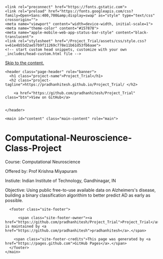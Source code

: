 <head>
    <meta charset="UTF-8">

<meta charset="UTF-8"><!-- Begin Jekyll SEO tag v2.8.0 -->
<title>Project_Trial | https://pradhanhitesh.github.io/Project_Trial/</title>
<meta name="generator" content="Jekyll v3.9.2">
<meta property="og:title" content="Project_Trial">
<meta property="og:locale" content="en_US">
<meta name="description" content="https://pradhanhitesh.github.io/Project_Trial/">
<meta property="og:description" content="https://pradhanhitesh.github.io/Project_Trial/">
<link rel="canonical" href="https://pradhanhitesh.github.io/Project_Trial/">
<meta property="og:url" content="https://pradhanhitesh.github.io/Project_Trial/">
<meta property="og:site_name" content="Project_Trial">
<meta property="og:type" content="website">
<meta name="twitter:card" content="summary">
<meta property="twitter:title" content="Project_Trial">
<script type="application/ld+json">
{"@context":"https://schema.org","@type":"WebSite","description":"https://pradhanhitesh.github.io/Project_Trial/","headline":"Project_Trial","name":"Project_Trial","url":"https://pradhanhitesh.github.io/Project_Trial/"}</script>
<!-- End Jekyll SEO tag -->

    <link rel="preconnect" href="https://fonts.gstatic.com">
    <link rel="preload" href="https://fonts.googleapis.com/css?family=Open+Sans:400,700&amp;display=swap" as="style" type="text/css" crossorigin="">
    <meta name="viewport" content="width=device-width, initial-scale=1">
    <meta name="theme-color" content="#157878">
    <meta name="apple-mobile-web-app-status-bar-style" content="black-translucent">
    <link rel="stylesheet" href="/Project_Trial/assets/css/style.css?v=61e4b55d2ae57b9f11269c778e11b61d53fb6aae">
    <!-- start custom head snippets, customize with your own _includes/head-custom.html file -->

<!-- Setup Google Analytics -->



<!-- You can set your favicon here -->
<!-- link rel="shortcut icon" type="image/x-icon" href="/Project_Trial/favicon.ico" -->

<!-- end custom head snippets -->

  </head>
  <body data-new-gr-c-s-check-loaded="14.1058.0" data-gr-ext-installed="">
    <a id="skip-to-content" href="#content">Skip to the content.</a>

    <header class="page-header" role="banner">
      <h1 class="project-name">Project_Trial</h1>
      <h2 class="project-tagline">https://pradhanhitesh.github.io/Project_Trial/ </h2>
      
        <a href="https://github.com/pradhanhitesh/Project_Trial" class="btn">View on GitHub</a>
      
      
    </header>

    <main id="content" class="main-content" role="main">
      
  
  <h1>Computational-Neuroscience-Class-Project</h1>
      Course: Computational Neuroscience

Offered by: Prof Krishna Miyapuram 

Instiute: Indian Institute of Technology, Gandhinagar, IN 

Objective: Using public free-to-use available data on Alzheimers's disease, building a binary classification algorithim to better predict AD as early as possible.
  
  
  
    



      <footer class="site-footer">
        
          <span class="site-footer-owner"><a href="https://github.com/pradhanhitesh/Project_Trial">Project_Trial</a> is maintained by <a href="https://github.com/pradhanhitesh">pradhanhitesh</a>.</span>
        
        <span class="site-footer-credits">This page was generated by <a href="https://pages.github.com">GitHub Pages</a>.</span>
      </footer>
    </main>
  

<script>mendeleyWebImporter = {
  downloadPdfs(e,t) { return this._call('downloadPdfs', [e,t]); },
  open() { return this._call('open', []); },
  setLoginToken(e) { return this._call('setLoginToken', [e]); },
  _call(methodName, methodArgs) {
    const id = Math.random();
    window.postMessage({ id, token: '0.989161169619782', methodName, methodArgs }, 'https://pradhanhitesh.github.io');
    return new Promise(resolve => {
      const listener = window.addEventListener('message', event => {
        const data = event.data;
        if (typeof data !== 'object' || !('result' in data) || data.id !== id) return;
        window.removeEventListener('message', listener);
        resolve(data.result);
      });
    });
  }
};</script></body>

</html>
